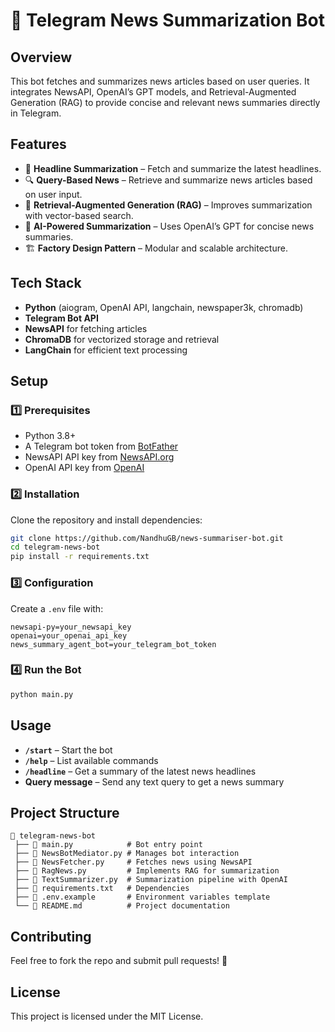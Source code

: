 # 📢 Telegram News Summarization Bot  

## Overview  
This bot fetches and summarizes news articles based on user queries. It integrates NewsAPI, OpenAI’s GPT models, and Retrieval-Augmented Generation (RAG) to provide concise and relevant news summaries directly in Telegram.  

## Features  
- 📰 **Headline Summarization** – Fetch and summarize the latest headlines.  
- 🔍 **Query-Based News** – Retrieve and summarize news articles based on user input.  
- 🧠 **Retrieval-Augmented Generation (RAG)** – Improves summarization with vector-based search.  
- 🤖 **AI-Powered Summarization** – Uses OpenAI’s GPT for concise news summaries.  
- 🏗 **Factory Design Pattern** – Modular and scalable architecture.  

## Tech Stack  
- **Python** (aiogram, OpenAI API, langchain, newspaper3k, chromadb)  
- **Telegram Bot API**  
- **NewsAPI** for fetching articles  
- **ChromaDB** for vectorized storage and retrieval  
- **LangChain** for efficient text processing  

## Setup  

### 1️⃣ Prerequisites  
- Python 3.8+  
- A Telegram bot token from [BotFather](https://t.me/BotFather)  
- NewsAPI API key from [NewsAPI.org](https://newsapi.org)  
- OpenAI API key from [OpenAI](https://platform.openai.com/signup/)  

### 2️⃣ Installation  
Clone the repository and install dependencies:  
```bash
git clone https://github.com/NandhuGB/news-summariser-bot.git
cd telegram-news-bot
pip install -r requirements.txt
```

### 3️⃣ Configuration  
Create a `.env` file with:  
```env
newsapi-py=your_newsapi_key
openai=your_openai_api_key
news_summary_agent_bot=your_telegram_bot_token
```

### 4️⃣ Run the Bot  
```bash
python main.py
```

## Usage  
- **`/start`** – Start the bot  
- **`/help`** – List available commands  
- **`/headline`** – Get a summary of the latest news headlines  
- **Query message** – Send any text query to get a news summary  

## Project Structure  
```
📂 telegram-news-bot  
 ├── 📜 main.py            # Bot entry point  
 ├── 📜 NewsBotMediator.py # Manages bot interaction  
 ├── 📜 NewsFetcher.py     # Fetches news using NewsAPI  
 ├── 📜 RagNews.py         # Implements RAG for summarization  
 ├── 📜 TextSummarizer.py  # Summarization pipeline with OpenAI  
 ├── 📜 requirements.txt   # Dependencies  
 ├── 📜 .env.example       # Environment variables template  
 └── 📜 README.md          # Project documentation  
```

## Contributing  
Feel free to fork the repo and submit pull requests! 🚀  

## License  
This project is licensed under the MIT License.  
